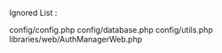 Ignored List :

config/config.php
config/database.php
config/utils.php
libraries/web/AuthManagerWeb.php